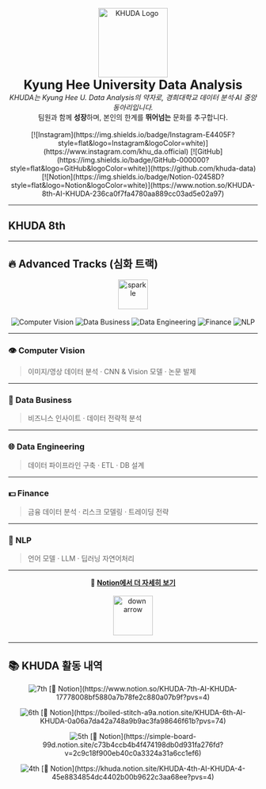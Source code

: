  <!--
# 제2회 KHUDA 데이터톤: *KHU'DATA*

이 GitHub는 **제2회 KHUDA 데이터톤**에 참가한 팀들의 모든 결과물을 모아두기 위한 공간입니다.

---

## 🎯 행사 개요

경희대학교 데이터 분석·AI 동아리 **KHUDA**가 주최하는 **2회차 데이터톤**입니다.  
다양한 학교의 학생들이 팀을 이루어 실생활 문제를 데이터로 해결하며,  
데이터 활용 역량과 협업 능력을 함께 키우는 것을 목표로 합니다.  

- 데이터 기반 문제 해결 능력 강화  
- 팀워크 및 커뮤니케이션 스킬 향상  
- 타 학교 학생들과의 네트워킹  
- 푸짐한 시상 및 상금 기회  

---

## 🤝 후원사

이번 데이터톤은 아래 후원사들의 지원으로 더욱 풍성하게 진행됩니다:

- **Perplexity**  
- **Monster Energy**  
- **한빛미디어**

---

## 📂 결과물 제출

각 팀은 팀 전용 Repository를 생성하고 완성된 결과물을 업로드 해주세요.

---

![제2회 KHUDA 데이터톤 포스터](https://github.com/user-attachments/assets/b93c04da-2b10-4630-8011-de30f59f2104)


-->
<p align="center">
  <img src="https://github.com/user-attachments/assets/7b28e1fe-02fa-481d-9315-960527ee3945" width="140" alt="KHUDA Logo"/><br/>
  <strong style="font-size:1.8em">Kyung Hee University Data Analysis</strong><br/>
  <em>KHUDA는 Kyung Hee U. Data Analysis의 약자로, 경희대학교 데이터 분석·AI 중앙동아리입니다.</em><br/>
  팀원과 함께 <strong>성장</strong>하며, 본인의 한계를 <strong>뛰어넘는</strong> 문화를 추구합니다.<br/><br/>
  [![Instagram](https://img.shields.io/badge/Instagram-E4405F?style=flat&logo=Instagram&logoColor=white)](https://www.instagram.com/khu_da.official)
  [![GitHub](https://img.shields.io/badge/GitHub-000000?style=flat&logo=GitHub&logoColor=white)](https://github.com/khuda-data)
  [![Notion](https://img.shields.io/badge/Notion-02458D?style=flat&logo=Notion&logoColor=white)](https://www.notion.so/KHUDA-8th-AI-KHUDA-236ca0f7fa4780aa889cc03ad5e02a97)
</p>

---

## KHUDA 8th

---

## 🔥 Advanced Tracks (심화 트랙)

<p align="center">
  <!-- 위아래로 작은 애니메이션 GIF를 넣어 역동감 부여 -->
  <img src="https://media.giphy.com/media/3oEjI6SIIHBdRxXI40/giphy.gif" width="60" alt="sparkle"/><br/><br/>
  <!-- 트랙 배지 Row -->
  <img src="https://img.shields.io/badge/👁️_Computer_Vision-00BFFF?style=for-the-badge" alt="Computer Vision"/>
  <img src="https://img.shields.io/badge/💼_Data_Business-FF8C00?style=for-the-badge" alt="Data Business"/>
  <img src="https://img.shields.io/badge/🌐_Data_Engineering-228B22?style=for-the-badge" alt="Data Engineering"/>
  <img src="https://img.shields.io/badge/💵_Finance-DAA520?style=for-the-badge" alt="Finance"/>
  <img src="https://img.shields.io/badge/💬_NLP-8A2BE2?style=for-the-badge" alt="NLP"/>
</p>

---

### 👁️ Computer Vision  
> 이미지/영상 데이터 분석 · CNN & Vision 모델 · 논문 발제

---

### 💼 Data Business  
> 비즈니스 인사이트 · 데이터 전략적 분석

---

### 🌐 Data Engineering  
> 데이터 파이프라인 구축 · ETL · DB 설계

---

### 💵 Finance  
> 금융 데이터 분석 · 리스크 모델링 · 트레이딩 전략

---

### 💬 NLP  
> 언어 모델 · LLM · 딥러닝 자연어처리

---

<p align="center">
  📌 <strong><a href="https://www.notion.so/KHUDA-8th-AI-KHUDA-236ca0f7fa4780aa889cc03ad5e02a97">Notion에서 더 자세히 보기</a></strong><br/><br/>
  <img src="https://media.giphy.com/media/L95W4wv8nnb9K/giphy.gif" width="80" alt="down arrow"/>
</p>

---

## 📚 KHUDA 활동 내역

<p align="center">
  <img src="https://img.shields.io/badge/KHUDA--7th-25.03.04~25.07.09-blue?style=for-the-badge" alt="7th"/>  
  [🔗 Notion](https://www.notion.so/KHUDA-7th-AI-KHUDA-17778008bf5880a7b78fe2c880a07b9f?pvs=4)
</p>
<p align="center">
  <img src="https://img.shields.io/badge/KHUDA--6th-24.07.24~24.11.27-blue?style=for-the-badge" alt="6th"/>  
  [🔗 Notion](https://boiled-stitch-a9a.notion.site/KHUDA-6th-AI-KHUDA-0a06a7da42a748a9b9ac3fa98646f61b?pvs=74)
</p>
<p align="center">
  <img src="https://img.shields.io/badge/KHUDA--5th-24.01.29~24.05.27-blue?style=for-the-badge" alt="5th"/>  
  [🔗 Notion](https://simple-board-99d.notion.site/c73b4ccb4b4f474198db0d931fa276fd?v=2c9c18f900eb40c0a3324a31a6cc1ef6)
</p>
<p align="center">
  <img src="https://img.shields.io/badge/KHUDA--4th-23.07.28~23.12.06-blue?style=for-the-badge" alt="4th"/>  
  [🔗 Notion](https://khuda.notion.site/KHUDA-4th-AI-KHUDA-4-45e8834854dc4402b00b9622c3aa68ee?pvs=4)
</p>

